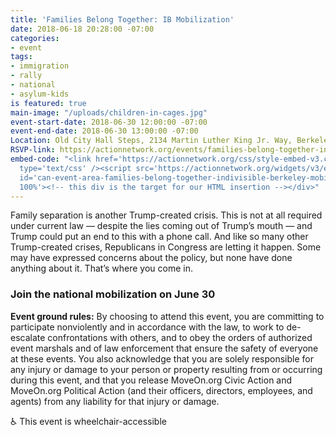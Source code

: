 ```yaml
---
title: 'Families Belong Together: IB Mobilization'
date: 2018-06-18 20:28:00 -07:00
categories:
- event
tags:
- immigration
- rally
- national
- asylum-kids
is featured: true
main-image: "/uploads/children-in-cages.jpg"
event-start-date: 2018-06-30 12:00:00 -07:00
event-end-date: 2018-06-30 13:00:00 -07:00
Location: Old City Hall Steps, 2134 Martin Luther King Jr. Way, Berkeley, CA 94703
RSVP-link: https://actionnetwork.org/events/families-belong-together-indivisible-berkeley-mobilization
embed-code: "<link href='https://actionnetwork.org/css/style-embed-v3.css' rel='stylesheet'
  type='text/css' /><script src='https://actionnetwork.org/widgets/v3/event/families-belong-together-indivisible-berkeley-mobilization?format=js&source=widget'></script><div
  id='can-event-area-families-belong-together-indivisible-berkeley-mobilization' style='width:
  100%'><!-- this div is the target for our HTML insertion --></div>"
---
```


Family separation is another Trump-created crisis. This is not at all required under current law — despite the lies coming out of Trump’s mouth — and Trump could put an end to this with a phone call. And like so many other Trump-created crises, Republicans in Congress are letting it happen. Some may have expressed concerns about the policy, but none have done anything about it. That’s where you come in.

### Join the national mobilization on June 30

**Event ground rules:** By choosing to attend this event, you are committing to participate nonviolently and in accordance with the law, to work to de-escalate confrontations with others, and to obey the orders of authorized event marshals and of law enforcement that ensure the safety of everyone at these events. You also acknowledge that you are solely responsible for any injury or damage to your person or property resulting from or occurring during this event, and that you release MoveOn.org Civic Action and MoveOn.org Political Action (and their officers, directors, employees, and agents) from any liability for that injury or damage.

♿ This event is wheelchair-accessible